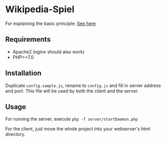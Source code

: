 # Wikipedia-Spiel
For explaining the basic principle: [See here](https://www.youtube.com/watch?v=3UAOs9B9UH8&ab_channel=MattandTom)

## Requirements
- Apache2 (nginx should also work)
- PHP>=7.0

## Installation
Duplicate `config.sample.js`, rename to `config.js` and fill in server address and port. This file will be used by both the client and the server.

## Usage
For running the server, execute `php -f server/startDaemon.php`

For the client, just move the whole project into your webserver's html directory.